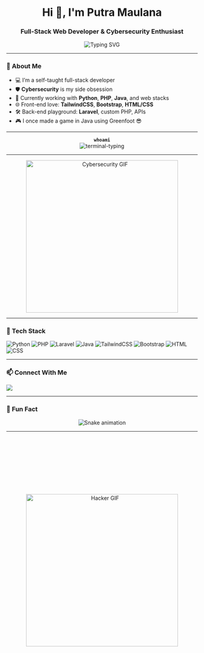<h1 align="center">Hi 👋, I'm Putra Maulana</h1>
<h3 align="center">Full-Stack Web Developer & Cybersecurity Enthusiast</h3>

<p align="center">
  <img src="https://readme-typing-svg.herokuapp.com?font=Orbitron&weight=600&size=22&pause=100&center=true&vCenter=true&width=440&lines=Code.+Debug.+Repeat.;Build+with+passion+%F0%9F%94%A5;Stay+curious%2C+stay+secure+%F0%9F%9A%80" alt="Typing SVG" />
</p>


---

### 🧠 About Me

- 💻 I’m a self-taught full-stack developer
- 🛡️ **Cybersecurity** is my side obsession
- 🐍 Currently working with **Python**, **PHP**, **Java**, and web stacks
- 🌐 Front-end love: **TailwindCSS**, **Bootstrap**, **HTML/CSS**
- 🛠️ Back-end playground: **Laravel**, custom PHP, APIs
- 🎮 I once made a game in Java using Greenfoot 😎

---

<!-- Custom Whoami typing animation -->
<p align="center">
  <code><b>whoami</b></code><br>
  <img src="https://readme-typing-svg.herokuapp.com?font=Dancing+Script&weight=500&size=38&duration=2500&pause=100&color=36BCF7&vCenter=true&width=700&lines=Just+a+guy+who+loves+code+and+cybersec.;Building+stuff+with+vibes+and+passion.;Exploring+the+internet%2C+securely+%F0%9F%94%92" alt="terminal-typing" />
</p>



---

<!-- New Cybersecurity GIF -->
<p align="center">
  <img src="https://media.giphy.com/media/7kPpPSEeSMnSDvSrod/giphy.gif" alt="Cybersecurity GIF" width="400"/>
</p>

---

### 🔧 Tech Stack

![Python](https://img.shields.io/badge/-Python-3776AB?style=flat&logo=python&logoColor=white)
![PHP](https://img.shields.io/badge/-PHP-777BB4?style=flat&logo=php&logoColor=white)
![Laravel](https://img.shields.io/badge/-Laravel-E74430?style=flat&logo=laravel&logoColor=white)
![Java](https://img.shields.io/badge/-Java-007396?style=flat&logo=java&logoColor=white)
![TailwindCSS](https://img.shields.io/badge/-Tailwind-06B6D4?style=flat&logo=tailwindcss&logoColor=white)
![Bootstrap](https://img.shields.io/badge/-Bootstrap-7952B3?style=flat&logo=bootstrap&logoColor=white)
![HTML](https://img.shields.io/badge/-HTML5-E34F26?style=flat&logo=html5&logoColor=white)
![CSS](https://img.shields.io/badge/-CSS3-1572B6?style=flat&logo=css3&logoColor=white)

---

### 📫 Connect With Me

<p align="left">
  <a href="https://github.com/PutraMaulana77" target="_blank"><img src="https://img.shields.io/badge/GitHub-100000?style=for-the-badge&logo=github&logoColor=white"/></a>
</p>

---

### 💬 Fun Fact

<!-- Snake Game Repo View -->
<div align="center">
  <img src="https://profile-readme-generator.com/assets/snake.svg" alt="Snake animation" />
</div>

---

<br>
<br>
<br>
<br>

<br>
<br>
<br>
<br>

<!-- Cybersecurity GIFs (Optional) -->
<p align="center">
  <img src="https://media.giphy.com/media/xTiTnkS0wXzMC3aKPC/giphy.gif" alt="Hacker GIF" width="400"/>
</p>


<br>
<br>
<br>
<br>
